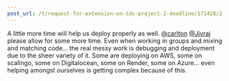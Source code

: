 ```yaml
---
post_url: /t/request-for-extension-on-tds-project-2-deadline/171428/2
---
```

A little more time will help us deploy properly as well. [@carlton](/u/carlton) [@Jivraj](/u/jivraj) please allow for some more time. Even when working in groups and mixing and matching code… the real messy work is debugging and deployment due to the sheer variety of it. Some are deploying on AWS, some on scalingo, some on Digitalocean, some on Render, some on Azure… even helping amongst ourselves is getting complex because of this.